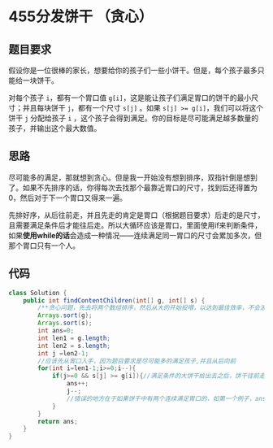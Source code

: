 # 455分发饼干 （贪心）

## 题目要求

假设你是一位很棒的家长，想要给你的孩子们一些小饼干。但是，每个孩子最多只能给一块饼干。

对每个孩子 `i`，都有一个胃口值 `g[i]`，这是能让孩子们满足胃口的饼干的最小尺寸；并且每块饼干 `j`，都有一个尺寸 `s[j]` 。如果 `s[j] >= g[i]`，我们可以将这个饼干 `j` 分配给孩子 `i` ，这个孩子会得到满足。你的目标是尽可能满足越多数量的孩子，并输出这个最大数值。

## 思路

尽可能多的满足，那就想到贪心。但是我一开始没有想到排序，双指针倒是想到了。如果不先排序的话，你得每次去找那个最靠近胃口的尺寸，找到后还得置为0，然后对于下一个胃口又得来一遍。

先排好序，从后往前走，并且先走的肯定是胃口（根据题目要求）后走的是尺寸，且需要满足条件后才能往后走。所以大循环应该是胃口，里面使用if来判断条件，如果**使用while的话**会造成一种情况——连续满足同一胃口的尺寸会累加多次，但那个胃口只有一个人。

## 代码

```java
class Solution {
    public int findContentChildren(int[] g, int[] s) {
        /**贪心问题，先去将两个数组排序，然后从大的开始投喂，以达到最佳效率，不会浪费  */
        Arrays.sort(g);
        Arrays.sort(s);
        int ans=0;
        int len1 = g.length;
        int len2 = s.length;
        int j =len2-1;
        //应该先从胃口入手，因为题目要求是尽可能多的满足孩子,并且从后向前
        for(int i=len1-1;i>=0;i--){
            if(j>=0 && s[j] >= g[i]){//满足条件的大饼干给出去之后，饼干往前走
                ans++;
                j--;
                //错误的地方在于如果饼干中有两个连续满足胃口的，如第一个例子，ans会多加,所以使用if而不是while
            }
        }
        return ans;
    }
}
```